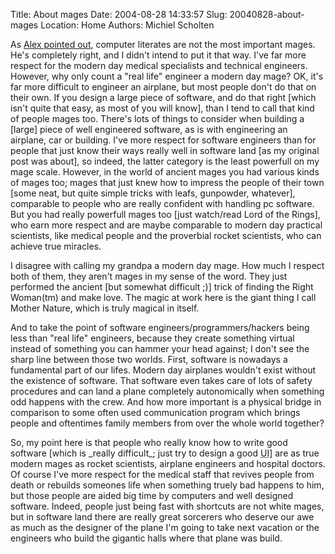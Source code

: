 Title: About mages
Date: 2004-08-28 14:33:57
Slug: 20040828-about-mages
Location: Home
Authors: Michiel Scholten

<p>As <a href="?rantid=170">Alex pointed out</a>, computer literates are not the most important mages. He's completely right, and I didn't intend to put it that way. I've far more respect for the modern day medical specialists and technical engineers. However, why only count a "real life" engineer a modern day mage? OK, it's far more difficult to engineer an airplane, but most people don't do that on their own. If you design a large piece of software, and do that right [which isn't quite that easy, as most of you will know], than I tend to call that kind of people mages too. There's lots of things to consider when building a [large] piece of well engineered software, as is with engineering an airplane, car or building. I've more respect for software engineers than for people that just know their ways really well in software land [as my original post was about], so indeed, the latter category is the least powerfull on my mage scale. However, in the world of ancient mages you had various kinds of mages too; mages that just knew how to impress the people of their town [some neat, but quite simple tricks with leafs, gunpowder, whatever], comparable to people who are really confident with handling pc software. But you had really powerfull mages too [just watch/read Lord of the Rings], who earn more respect and are maybe comparable to modern day practical scientists, like medical people and the proverbial rocket scientists, who can achieve true miracles.</p>

<p>I disagree with calling my grandpa a modern day mage. How much I respect both of them, they aren't mages in my sense of the word. They just performed the ancient [but somewhat difficult ;)] trick of finding the Right Woman(tm) and make love. The magic at work here is the giant thing I call Mother Nature, which is truly magical in itself.</p>

<p>And to take the point of software engineers/programmers/hackers being less than "real life" engineers, because they create something virtual instead of something you can hammer your head against; I don't see the sharp line between those two worlds. First, software is nowadays a fundamental part of our lifes. Modern day airplanes wouldn't exist without the existence of software. That software even takes care of lots of safety procedures and can land a plane completely autonomically when something odd happens with the crew. And how more important is a physical bridge in comparison to some often used communication program which brings people and oftentimes family members from over the whole world together?</p>

<p>So, my point here is that people who really know how to write good software [which is _really difficult_; just try to design a good <acronym title="User interface">UI</acronym>] are as true modern mages as rocket scientists, airplane engineers and hospital doctors. Of course I've more respect for the medical staff that revives people from death or rebuilds someones life when something truely bad happens to him, but those people are aided big time by computers and well designed software. Indeed, people just being fast with shortcuts are not white mages, but in software land there are really great sorcerers who deserve our awe as much as the designer of the plane I'm going to take next vacation or the engineers who build the gigantic halls where that plane was build.</p>
